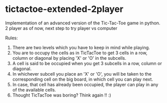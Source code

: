 # tictactoe-extended-2player
Implementation of an advanced version of the Tic-Tac-Toe game in python.
2 player as of now, next step to try player vs computer

Rules:
1. There are two levels which you have to keep in mind while playing.
2. You are to occupy the cells as in TicTacToe to get 3 cells in a row, column or diagonal by placing 'X' or 'O' in the subcells.
3. A cell is said to be occupied when you get 3 subcells in a row, column or diagonal.
4. In whichever subcell you place an 'X' or 'O', you will be taken to the corresponding cell on the big board, in which cell you can play next.
5. In case, that cell has already been occupied, the player can play in any of the available cells.
6. Thought TicTacToe was boring? Think again !! :)
